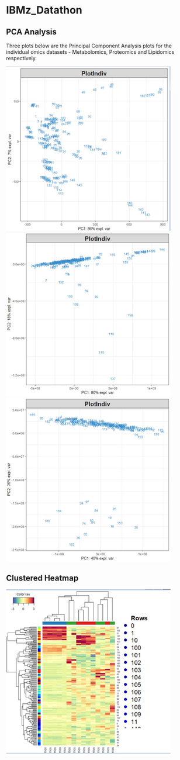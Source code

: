 # IBMz_Datathon

## PCA Analysis
Three plots below are the Principal Component Analysis plots for the individual omics datasets - Metabolomics, Proteomics and Lipidomics respectively.

<img src="images/pca1.jpg" width="450" height="450">
<img src="images/pca2.jpg" width="450" height="450">
<img src="images/pca3.jpg" width="450" height="450">

## Clustered Heatmap
<img src=Images/heatmap.jpg width="450" height="450">
